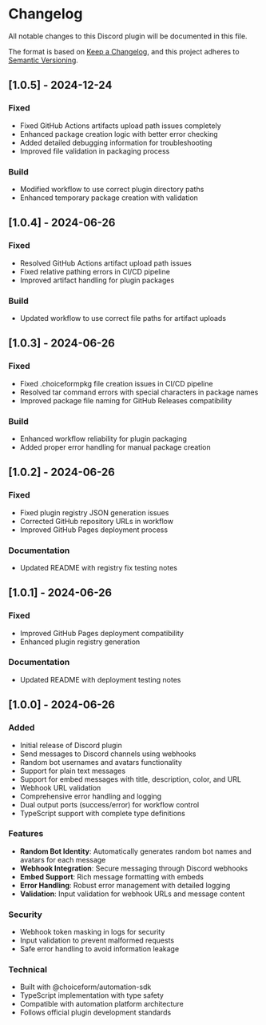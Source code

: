 # Changelog

All notable changes to this Discord plugin will be documented in this file.

The format is based on [Keep a Changelog](https://keepachangelog.com/en/1.0.0/),
and this project adheres to [Semantic Versioning](https://semver.org/spec/v2.0.0.html).

## [1.0.5] - 2024-12-24

### Fixed

- Fixed GitHub Actions artifacts upload path issues completely
- Enhanced package creation logic with better error checking
- Added detailed debugging information for troubleshooting
- Improved file validation in packaging process

### Build

- Modified workflow to use correct plugin directory paths
- Enhanced temporary package creation with validation

## [1.0.4] - 2024-06-26

### Fixed

- Resolved GitHub Actions artifact upload path issues
- Fixed relative pathing errors in CI/CD pipeline
- Improved artifact handling for plugin packages

### Build

- Updated workflow to use correct file paths for artifact uploads

## [1.0.3] - 2024-06-26

### Fixed

- Fixed .choiceformpkg file creation issues in CI/CD pipeline
- Resolved tar command errors with special characters in package names
- Improved package file naming for GitHub Releases compatibility

### Build

- Enhanced workflow reliability for plugin packaging
- Added proper error handling for manual package creation

## [1.0.2] - 2024-06-26

### Fixed

- Fixed plugin registry JSON generation issues
- Corrected GitHub repository URLs in workflow
- Improved GitHub Pages deployment process

### Documentation

- Updated README with registry fix testing notes

## [1.0.1] - 2024-06-26

### Fixed

- Improved GitHub Pages deployment compatibility
- Enhanced plugin registry generation

### Documentation

- Updated README with deployment testing notes

## [1.0.0] - 2024-06-26

### Added

- Initial release of Discord plugin
- Send messages to Discord channels using webhooks
- Random bot usernames and avatars functionality
- Support for plain text messages
- Support for embed messages with title, description, color, and URL
- Webhook URL validation
- Comprehensive error handling and logging
- Dual output ports (success/error) for workflow control
- TypeScript support with complete type definitions

### Features

- **Random Bot Identity**: Automatically generates random bot names and avatars for each message
- **Webhook Integration**: Secure messaging through Discord webhooks
- **Embed Support**: Rich message formatting with embeds
- **Error Handling**: Robust error management with detailed logging
- **Validation**: Input validation for webhook URLs and message content

### Security

- Webhook token masking in logs for security
- Input validation to prevent malformed requests
- Safe error handling to avoid information leakage

### Technical

- Built with @choiceform/automation-sdk
- TypeScript implementation with type safety
- Compatible with automation platform architecture
- Follows official plugin development standards

